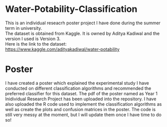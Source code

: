 # Water-Potability-Classification
This is an individual reseacrh poster project I have done during the summer term in university. <br />
The dataset is obtained from Kaggle. It is owned by Aditya Kadiwal and the version I used is Version 3.<br />
Here is the link to the dataset: https://www.kaggle.com/adityakadiwal/water-potability <br />

<h1>Poster</h1>
I have created a poster which explained the experimental study I have conducted on different classification algorithms and recommended the preferred classifier for this dataset.
The pdf of the poster named as Year 1 Inidividual Research Project has been uploaded into the repository. I have also uploaded the R code used to implement the classification algorithms as well as create the plots and confusion matrices in the poster. The code is still very messy at the moment, but I will update them once I have time to do so!

